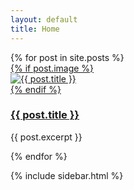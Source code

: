 ```yaml
---
layout: default
title: Home
---
```


<!-- # 최신 글 -->

<div class="layout">

<section class="post-thumbnail">
  {% for post in site.posts %}
   <a href="{{ post.url }}" class="post-card-link">
    <div class="post-card">
      {% if post.image %}
        <div class="post-image-wrapper">
          <img src="{{ post.image }}" alt="{{ post.title }}" class="post-image">
        </div>
      {% endif %}
      <div class="post-content">
        <h3 class="post-title">
          <a href="{{ post.url }}">{{ post.title }}</a>
        </h3>
        <p class="post-excerpt">{{ post.excerpt }}</p>
      </div>
    </div>
   </a>
  {% endfor %}
  </section>

   {% include sidebar.html %}
</div>